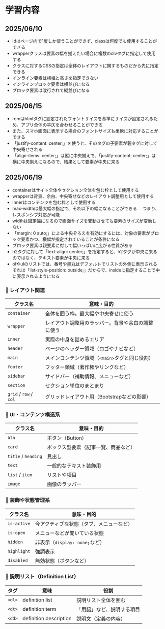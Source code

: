 # 学習内容

## 2025/06/10
- idはページ内で1度しか使うことができず、classは何度でも使用することができる
- wrapperクラスは要素の幅を揃えたい場合に複数のdivタグに指定して使用する
- クラスに対するCSSの指定は全体のレイアウトに関するものだから先に指定できる
- インライン要素は横幅と高さを指定できない
- インラインブロック要素は横並びになる
- ブロック要素は改行されて縦並びになる

## 2025/06/15
- remはhtmlタグに設定されたフォントサイズを基準にサイズが設定されるため、アプリ全体の平仄を合わせることができる
- また、スマホ画面に表示する場合のフォントサイズも柔軟に対応することができる
- 「justify-content: center;」を使うと、そのタグの子要素が親タグに対して中央寄せされる
- 「align-items: center;」は縦に中央揃えで、「justify-content: center;」は横に中央揃えになるので、結果として要素が中央に来る

## 2025/06/19
- containerはサイト全体やセクション全体を包む枠として使用する
- wrapperは背景、余白、中央寄せなどのレイアウト調整用として使用する
- innerはコンテンツを包む枠として使用する
- max-widthは最大幅の指定で、それ以下の幅になることができる
　つまり、レスポンシブ対応が可能
- widthは固定幅になるので画面サイズを変動させても要素のサイズが変動しない
- 「margin: 0 auto;」による中央ぞろえを有効にするには、対象の要素がブロック要素かつ、横幅が指定されていることが条件になる
- ブロック要素は親要素に対して幅いっぱいに広がる性質がある
- h2タグに対して「text-align: center;」を指定すると、h2タグが中央に来るのではなく、テキスト要素が中央に来る
- olやulのリストでは、番号や黒丸はデフォルトでリストの外側に表示される
  それは「list-style-position: outside;」だからで、insideに指定することで中に表示されるようになる

### 🔹 レイアウト関連
| クラス名                   | 意味・目的                       |
| ---------------------- | --------------------------- |
| `container`            | 全体を囲う枠。最大幅や中央寄せに使う          |
| `wrapper`              | レイアウト調整用のラッパー。背景や余白の調整に使う   |
| `inner`                | 実際の中身を詰めるエリア                |
| `header`               | ページのヘッダー領域（ロゴやナビなど）         |
| `main`                 | メインコンテンツ領域（`<main>`タグと同じ役割） |
| `footer`               | フッター領域（著作権やリンクなど）           |
| `sidebar`              | サイドバー（補助情報、メニューなど）          |
| `section`              | セクション単位のまとまり                |
| `grid` / `row` / `col` | グリッドレイアウト用（Bootstrapなどの影響）  |


### 🔹 UI・コンテンツ構造系
| クラス名                | 意味・目的              |
| ------------------- | ------------------ |
| `btn`               | ボタン（Button）        |
| `card`              | ボックス型要素（記事一覧、商品など） |
| `title` / `heading` | 見出し                |
| `text`              | 一般的なテキスト装飾用        |
| `list` / `item`     | リストや項目             |
| `image`             | 画像のラッパー            |

### 🔹 装飾や状態管理系
| クラス名        | 意味・目的                   |
| ----------- | ----------------------- |
| `is-active` | 今アクティブな状態（タブ、メニューなど）    |
| `is-open`   | メニューなどが開いている状態          |
| `hidden`    | 非表示（`display: none;`など） |
| `highlight` | 強調表示                    |
| `disabled`  | 無効状態（ボタンなど）             |

### 🔹 説明リスト（Definition List）
| タグ     | 意味                     | 役割            |
| ------ | ---------------------- | ------------- |
| `<dl>` | definition list        | 説明リスト全体を囲む    |
| `<dt>` | definition term        | 「用語」など、説明する項目 |
| `<dd>` | definition description | 説明文（定義の内容）    |
